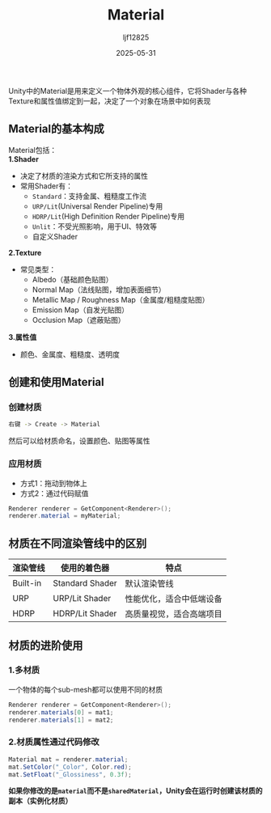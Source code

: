 ﻿---
title: "Material"
date: 2025-05-31
categories: [Note]
tags: [Unity, Material, Graphics]
author: "ljf12825"
summary: Material in Unity. Creating, Setting and Usage
---
Unity中的Material是用来定义一个物体外观的核心组件，它将Shader与各种Texture和属性值绑定到一起，决定了一个对象在场景中如何表现

## Material的基本构成
Material包括：  
**1.Shader**  
- 决定了材质的渲染方式和它所支持的属性
- 常用Shader有：
  - `Standard`：支持金属、粗糙度工作流
  - `URP/Lit`(Universal Render Pipeline)专用
  - `HDRP/Lit`(High Definition Render Pipeline)专用
  - `Unlit`：不受光照影响，用于UI、特效等
  - 自定义Shader

**2.Texture**  
- 常见类型：
  - Albedo（基础颜色贴图）
  - Normal Map（法线贴图，增加表面细节）
  - Metallic Map / Roughness Map（金属度/粗糙度贴图）
  - Emission Map（自发光贴图）
  - Occlusion Map（遮蔽贴图）

**3.属性值**  
- 颜色、金属度、粗糙度、透明度

## 创建和使用Material

### 创建材质

```bash
右键 -> Create -> Material
```

然后可以给材质命名，设置颜色、贴图等属性

### 应用材质
- 方式1：拖动到物体上
- 方式2：通过代码赋值
```csharp
Renderer renderer = GetComponent<Renderer>();
renderer.material = myMaterial;
```

## 材质在不同渲染管线中的区别

| 渲染管线     | 使用的着色器          | 特点           |
| -------- | --------------- | ------------ |
| Built-in | Standard Shader | 默认渲染管线       |
| URP      | URP/Lit Shader  | 性能优化，适合中低端设备 |
| HDRP     | HDRP/Lit Shader | 高质量视觉，适合高端项目 |


## 材质的进阶使用

### 1.多材质
一个物体的每个sub-mesh都可以使用不同的材质

```csharp
Renderer renderer = GetComponent<Renderer>();
renderer.materials[0] = mat1;
renderer.materials[1] = mat2;
```

### 2.材质属性通过代码修改

```csharp
Material mat = renderer.material;
mat.SetColor("_Color", Color.red);
mat.SetFloat("_Glossiness", 0.3f);
```

**如果你修改的是`material`而不是`sharedMaterial`，Unity会在运行时创建该材质的副本（实例化材质）**
